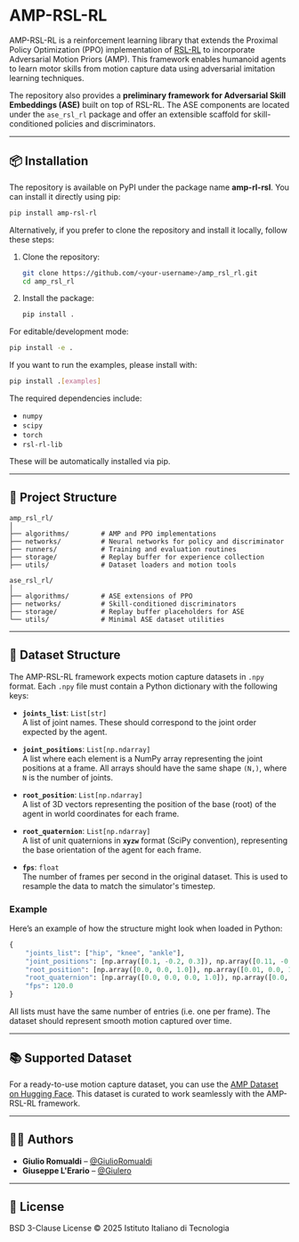 # AMP-RSL-RL

AMP-RSL-RL is a reinforcement learning library that extends the Proximal Policy Optimization (PPO) implementation of [RSL-RL](https://github.com/leggedrobotics/rsl_rl) to incorporate Adversarial Motion Priors (AMP). This framework enables humanoid agents to learn motor skills from motion capture data using adversarial imitation learning techniques.

The repository also provides a **preliminary framework for Adversarial Skill Embeddings (ASE)** built on top of RSL-RL. The ASE components are located under the `ase_rsl_rl` package and offer an extensible scaffold for skill-conditioned policies and discriminators.

---

## 📦 Installation

The repository is available on PyPI under the package name **amp-rl-rsl**. You can install it directly using pip:

```bash
pip install amp-rsl-rl
```

Alternatively, if you prefer to clone the repository and install it locally, follow these steps:

1. Clone the repository:
    ```bash
    git clone https://github.com/<your-username>/amp_rsl_rl.git
    cd amp_rsl_rl
    ```

2. Install the package:
    ```bash
    pip install .
    ```

For editable/development mode:

```bash
pip install -e .
```

If you want to run the examples, please install with:

```bash
pip install .[examples]
```

The required dependencies include:

- `numpy`
- `scipy`
- `torch`
- `rsl-rl-lib`

These will be automatically installed via pip.

---

## 📂 Project Structure

```
amp_rsl_rl/
│
├── algorithms/        # AMP and PPO implementations
├── networks/          # Neural networks for policy and discriminator
├── runners/           # Training and evaluation routines
├── storage/           # Replay buffer for experience collection
├── utils/             # Dataset loaders and motion tools

ase_rsl_rl/
│
├── algorithms/        # ASE extensions of PPO
├── networks/          # Skill-conditioned discriminators
├── storage/           # Replay buffer placeholders for ASE
└── utils/             # Minimal ASE dataset utilities
```

---

## 📁 Dataset Structure

The AMP-RSL-RL framework expects motion capture datasets in `.npy` format. Each `.npy` file must contain a Python dictionary with the following keys:

- **`joints_list`**: `List[str]`  
  A list of joint names. These should correspond to the joint order expected by the agent.

- **`joint_positions`**: `List[np.ndarray]`  
  A list where each element is a NumPy array representing the joint positions at a frame. All arrays should have the same shape `(N,)`, where `N` is the number of joints.

- **`root_position`**: `List[np.ndarray]`  
  A list of 3D vectors representing the position of the base (root) of the agent in world coordinates for each frame.

- **`root_quaternion`**: `List[np.ndarray]`  
  A list of unit quaternions in **`xyzw`** format (SciPy convention), representing the base orientation of the agent for each frame.

- **`fps`**: `float`  
  The number of frames per second in the original dataset. This is used to resample the data to match the simulator's timestep.

### Example

Here’s an example of how the structure might look when loaded in Python:

```python
{
    "joints_list": ["hip", "knee", "ankle"],
    "joint_positions": [np.array([0.1, -0.2, 0.3]), np.array([0.11, -0.21, 0.31]), ...],
    "root_position": [np.array([0.0, 0.0, 1.0]), np.array([0.01, 0.0, 1.0]), ...],
    "root_quaternion": [np.array([0.0, 0.0, 0.0, 1.0]), np.array([0.0, 0.0, 0.1, 0.99]), ...],
    "fps": 120.0
}
```

All lists must have the same number of entries (i.e. one per frame). The dataset should represent smooth motion captured over time.

---

## 📚 Supported Dataset

For a ready-to-use motion capture dataset, you can use the [AMP Dataset on Hugging Face](https://huggingface.co/datasets/ami-iit/amp-dataset). This dataset is curated to work seamlessly with the AMP-RSL-RL framework.

---

## 🧑‍💻 Authors

- **Giulio Romualdi** – [@GiulioRomualdi](https://github.com/GiulioRomualdi)
- **Giuseppe L'Erario** – [@Giulero](https://github.com/Giulero)

---

## 📄 License

BSD 3-Clause License © 2025 Istituto Italiano di Tecnologia
